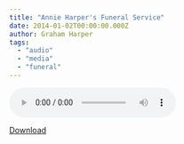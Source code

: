```yaml
---
title: "Annie Harper's Funeral Service"
date: 2014-01-02T00:00:00.000Z
author: Graham Harper
tags:
  - "audio"
  - "media"
  - "funeral"
---
```


<audio controls src="https://f001.backblazeb2.com/file/harperfamily-media/annie-harpers-funeral.mp3"></audio>

[Download](https://f001.backblazeb2.com/file/harperfamily-media/annie-harpers-funeral.mp3)
